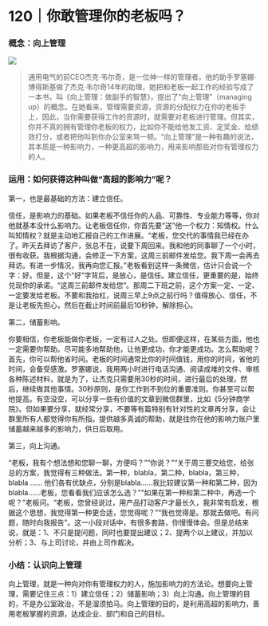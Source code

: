 # 120｜你敢管理你的老板吗？

### 概念：向上管理

![](../img/742beb632a8c9db1d2631e92016f7767.jpg)

> 通用电气的前CEO杰克·韦尔奇，是一位神一样的管理者。他的助手罗塞娜·博得斯基做了杰克·韦尔奇14年的助理，她把和老板一起工作的经验写成了一本书，叫《向上管理：做副手的智慧》，提出了“向上管理”（managing up）的概念。在她看来，管理需要资源，资源的分配权力在你的老板手上，因此，当你需要获得工作的资源时，就需要对老板进行管理。但其实，你并不真的拥有管理你老板的权力，比如你不能给他发工资、定奖金、给绩效打分，或者把他叫到你办公室来骂一顿。“向上管理”是一种有趣的说法，其本质是一种影响力，一种更高超的影响力，用来影响那些对你有管理权力的人。

### 运用：如何获得这种叫做“高超的影响力”呢？

第一，也是最基础的方法：建立信任。

信任，是影响力的基础。如果老板不信任你的人品、可靠性、专业能力等等，你对他就基本没什么影响力。让老板信任你，你首先要“送”他一个权力：知情权。什么叫知情权？就是主动地汇报自己的工作进展。“老板，您交代的事情我已经在办了。昨天去拜访了客户，张总不在，说要下周回来。我和他的同事聊了一个小时，很有收获。我根据沟通，会修正一下方案，这周三前邮件发给您。我下周一会再去拜访。有进一步情况，我再向您汇报。”老板看到这样一条微信，估计只会说一个字：好。但是，这个“好”字背后，是放心，是信任。建立信任，更重要的是，始终兑现你的承诺。“这周三前邮件发给您”。那周二下班之前，这个方案一定、一定、一定要发给老板。不要和我抬杠，说周三早上9点之前行吗？值得放心、信任，不是让老板先担心，然后在截止时间前最后10秒钟，解除担心。

第二，储蓄影响。

你要相信，你老板能做你老板，一定有过人之处。但即便这样，在某些方面，他也一定需要你帮助。尽可能多地帮助他，让他更成功，你才能更成功。怎么帮助呢？首先，你可以帮他省时间。老板的时间通常比你的时间值钱，用你的时间，省他的时间，会备受感激。罗塞娜说，我用两小时进行电话沟通、阅读成堆的文件、审核各种陈述材料，就是为了，让杰克只需要用30秒的时间，进行最后的处理，然后，继续做其他事情。30秒原则，是你工作到不到位的重要准则。你甚至可以帮他提高。有空没空，可以分享一些有价值的文章到微信群里，比如《5分钟商学院》。但如果要分享，就经常分享，不要等有篇特别有针对性的文章再分享，会让群里所有人都觉得你有所指。提供越多真诚的帮助，就是往你在他的影响力账户里储蓄越来越多的影响力，供日后取用。

第三，向上沟通。

“老板，我有个想法想和您聊一聊，方便吗？”“你说？”“关于周三要交给您，给张总的方案，我觉得有三种做法。第一种，blabla，第二种，blabla，第三种，blabla …… 他们各有优缺点，分别是blabla……我比较建议第一种和第二种，因为blabla……老板，您看看我们应该怎么选？”“如果在第一种和第二种中，再选一个呢？”老板问。“老板，您曾经说过，用产品打动客户才最长久，我非常有启发，根据这个思想，我觉得第一种更合适，您觉得呢？”“我也觉得是。那就去做吧。有问题，随时向我报告”。这一小段对话中，有很多套路，你慢慢体会。但是总结来说，就是：1、不只是提问题，同时也要提出建议；2、提两个以上建议，并加以分析；3、与上司讨论，并由上司作裁决。

### 小结：认识向上管理

向上管理，就是一种向对你有管理权力的人，施加影响力的方法论。想要向上管理，需要记住三点：1）建立信任；2）储蓄影响；3）向上沟通。向上管理的目的，不是办公室政治，不是溜须拍马。向上管理的目的，是利用高超的影响力，善用老板掌握的资源，达成企业、部门和自己的目标。